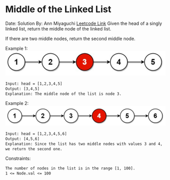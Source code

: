 # Middle of the Linked List 
Date: 
Solution By: Ann Miyaguchi 
[Leetcode Link](https://leetcode.com/problems/middle-of-the-linked-list/)
Given the head of a singly linked list, return the middle node of the linked list.

If there are two middle nodes, return the second middle node.

 

Example 1:
![Alt text](images/middle-linked-1.png)
```
Input: head = [1,2,3,4,5]
Output: [3,4,5]
Explanation: The middle node of the list is node 3.
```

Example 2:
![Alt text](images/middle-linked-2.png)
```
Input: head = [1,2,3,4,5,6]
Output: [4,5,6]
Explanation: Since the list has two middle nodes with values 3 and 4, we return the second one.
```
 

Constraints:
```
The number of nodes in the list is in the range [1, 100].
1 <= Node.val <= 100
```
